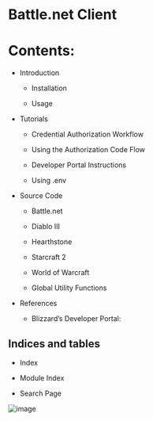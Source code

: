 # Battle.net Client

# Contents:


* Introduction


    * Installation


    * Usage


* Tutorials


    * Credential Authorization Workflow


    * Using the Authorization Code Flow


    * Developer Portal Instructions


    * Using .env


* Source Code


    * Battle.net


    * Diablo III


    * Hearthstone


    * Starcraft 2


    * World of Warcraft


    * Global Utility Functions


* References


    * Blizzard’s Developer Portal:


## Indices and tables


* Index


* Module Index


* Search Page



![image](_static/gahd_logo.png)
